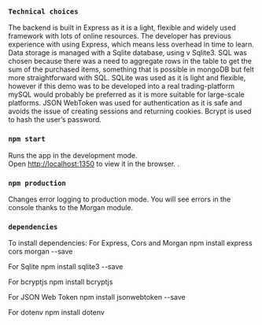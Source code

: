 ### `Technical choices`
The backend is built in Express as it is a light, flexible and widely used framework with lots of online resources. The developer has previous experience with using Express, which means less overhead in time to learn.
Data storage is managed with a Sqlite database, using v Sqlite3. SQL was chosen because there was a need to aggregate rows in the table to get the sum of the purchased items, something that is possible in mongoDB but felt more straightforward with SQL. SQLite was used as it is light and flexible, however if this demo was to be developed into a real trading-platform mySQL would probably be preferred as it is more suitable for large-scale platforms.
JSON WebToken was used for authentication as it is safe and avoids the issue of creating sessions and returning cookies. Bcrypt is used to hash the user’s password.


### `npm start`

Runs the app in the development mode.<br />
Open [http://localhost:1350](http://localhost:1350) to view it in the browser.
.

### `npm production`

Changes error logging to production mode.
You will see errors in the console thanks to the Morgan module.


### `dependencies`
To install dependencies:
For Express, Cors and Morgan
npm install express cors morgan --save

For Sqlite
npm install sqlite3 --save

For bcryptjs
npm install bcryptjs

For JSON Web Token
npm install jsonwebtoken --save

For dotenv 
npm install dotenv
